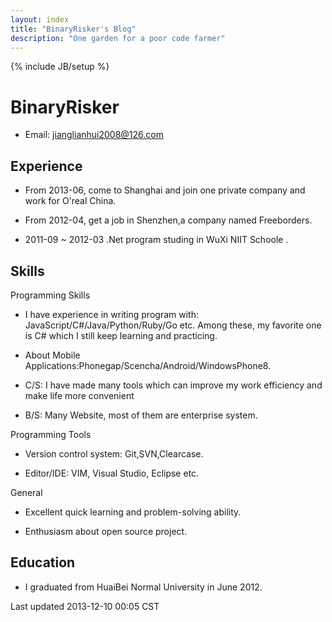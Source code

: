 ```yaml
---
layout: index
title: "BinaryRisker's Blog"
description: "One garden for a poor code farmer"
---
```


{% include JB/setup %}

BinaryRisker
=============

* Email: [jianglianhui2008@126.com][email]

Experience
-------------
* From 2013-06, come to Shanghai and join one private company and work for O'real China.

* From 2012-04, get a job in Shenzhen,a company named Freeborders.

* 2011-09 ~ 2012-03  .Net program studing in WuXi NIIT Schoole .

Skills
-------------

<div class="title">Programming Skills</div>

* I have experience in writing program with: JavaScript/C#/Java/Python/Ruby/Go etc. Among these, my favorite one is C# which I still keep learning and practicing. 

* About Mobile Applications:Phonegap/Scencha/Android/WindowsPhone8.

* C/S: I have made many tools which can improve my work efficiency and make life more convenient
* B/S: Many Website, most of them are enterprise system.

<div class="title">Programming Tools</div>

* Version control system: Git,SVN,Clearcase.

* Editor/IDE: VIM, Visual Studio, Eclipse etc.

<div class="title">General</div>

* Excellent quick learning and problem-solving ability.

* Enthusiasm about open source project.


Education
-------------

<ul>
  <li><p>I graduated from HuaiBei Normal University in June 2012.</p></li>
</ul>

<div id="footer"><div id="footer-text">Last updated 2013-12-10 00:05 CST</div></div>


[email]: mailto:jianglianhui2008@126.com
